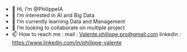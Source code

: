- 👋 Hi, I’m @PhilippeIA
- 👀 I’m interested in AI and Big Data
- 🌱 I’m currently learning Data and Management
- 💞️ I’m looking to collaborate on multiple project
- 📫 How to reach me : 
mail : Valente.philippe.pro@gmail.com
linkedin : https://www.linkedin.com/in/philippe-valente

<!---
PhilippeIA/PhilippeIA is a ✨ special ✨ repository because its `README.md` (this file) appears on your GitHub profile.
You can click the Preview link to take a look at your changes.
--->
